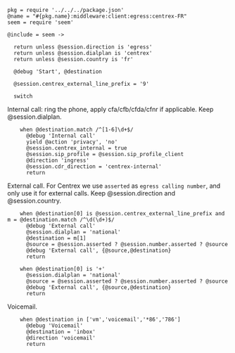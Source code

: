     pkg = require '../../../package.json'
    @name = "#{pkg.name}:middleware:client:egress:centrex-FR"
    seem = require 'seem'

    @include = seem ->

      return unless @session.direction is 'egress'
      return unless @session.dialplan is 'centrex'
      return unless @session.country is 'fr'

      @debug 'Start', @destination

      @session.centrex_external_line_prefix = '9'

      switch

Internal call: ring the phone, apply cfa/cfb/cfda/cfnr if applicable.
Keep @session.dialplan.

        when @destination.match /^[1-6]\d+$/
          @debug 'Internal call'
          yield @action 'privacy', 'no'
          @session.centrex_internal = true
          @session.sip_profile = @session.sip_profile_client
          @direction 'ingress'
          @session.cdr_direction = 'centrex-internal'
          return

External call.
For Centrex we use `asserted` as `egress calling number`, and only use it for external calls.
Keep @session.direction and @session.country.

        when @destination[0] is @session.centrex_external_line_prefix and m = @destination.match /^\d(\d+)$/
          @debug 'External call'
          @session.dialplan = 'national'
          @destination = m[1]
          @source = @session.asserted ? @session.number.asserted ? @source
          @debug 'External call', {@source,@destination}
          return

        when @destination[0] is '+'
          @session.dialplan = 'national'
          @source = @session.asserted ? @session.number.asserted ? @source
          @debug 'External call', {@source,@destination}
          return

Voicemail.

        when @destination in ['vm','voicemail','*86','786']
          @debug 'Voicemail'
          @destination = 'inbox'
          @direction 'voicemail'
          return
